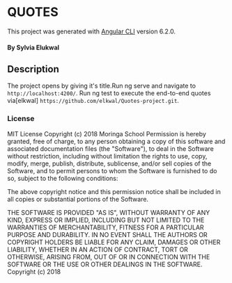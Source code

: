 # QUOTES


This project was generated with [Angular CLI](https://github.com/angular/angular-cli) version 6.2.0.

#### By **Sylvia Elukwal**
## Description
The project opens by giving it's title.Run ng serve and navigate to `http://localhost:4200/`. Run ng test to execute the end-to-end quotes via[elkwal] `https://github.com/elkwal/Quotes-project.git`.


### License

MIT License
Copyright (c) 2018 Moringa School
Permission is hereby granted, free of charge, to any person obtaining a copy of this software and associated documentation files (the "Software"), to deal in the Software without restriction, including without limitation the rights to use, copy, modify, merge, publish, distribute, sublicense, and/or sell copies of the Software, and to permit persons to whom the Software is furnished to do so, subject to the following conditions:

The above copyright notice and this permission notice shall be included in all copies or substantial portions of the Software.

THE SOFTWARE IS PROVIDED "AS IS", WITHOUT WARRANTY OF ANY KIND, EXPRESS OR IMPLIED, INCLUDING BUT NOT LIMITED TO THE WARRANTIES OF MERCHANTABILITY, FITNESS FOR A PARTICULAR PURPOSE AND DURABILITY. IN NO EVENT SHALL THE AUTHORS OR COPYRIGHT HOLDERS BE LIABLE FOR ANY CLAIM, DAMAGES OR OTHER LIABILITY, WHETHER IN AN ACTION OF CONTRACT, TORT OR OTHERWISE, ARISING FROM, OUT OF OR IN CONNECTION WITH THE SOFTWARE OR THE USE OR OTHER DEALINGS IN THE SOFTWARE.
Copyright (c) 2018
